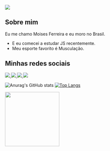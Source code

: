 ![](https://komarev.com/ghpvc/?username=mooisessenjuizo&style=for-the-badge-square) [](https://github.com/mooisessenjuizo)
## Sobre mim
Eu me chamo Moises Ferreira e eu moro no Brasil.
- E eu comecei a estudar JS recentemente.
- Meu esporte favorito é Musculação.

## Minhas redes sociais 
<a href="https://www.linkedin.com/in/moisessenju/">
    <img src="https://img.shields.io/badge/linkedin-%230077B5?style=for-the-badge&logo=linkedin&logoColor=white&color=2bbc8a" />
<a href="https://discord.com/users/Senjuizo#5390/">
    <img src="https://img.shields.io/badge/discord-%230077B5?style=for-the-badge&logo=discord&logoColor=white&color=2bbc8a" />
</a>
<a href="mailto:moises.izuna22@gmail.com">
    <img src="https://img.shields.io/badge/email-%230077B5?style=for-the-badge&logo=gmail&logoColor=white&color=2bbc8a" />
</a>
<a href="https://www.instagram.com/moisessenjuizo/">
    <img src="https://img.shields.io/badge/instagram-%230077B5?style=for-the-badge&logo=instagram&logoColor=white&color=2bbc8a" />
</a>




![Anurag's GitHub stats](https://github-readme-stats.vercel.app/api?username=moisessenjuizo&show_icons=true&theme=light)
[![Top Langs](https://github-readme-stats.vercel.app/api/top-langs/?username=moisessenjuizo&hide_progress=true)]([https://github.com/moisessenjuizo/github-readme-stats](https://github.com/moisessenjuizo/moisessenjuizo))

   <img height="180em" src="![Anurag's GitHub stats](https://github-readme-stats.vercel.app/api?username=moisessenjuizo&show_icons=true&theme=light)"/>
